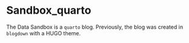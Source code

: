# Sandbox_quarto
The Data Sandbox is a `quarto` blog. 
Previously, the blog was created in `blogdown` with a HUGO theme. 
